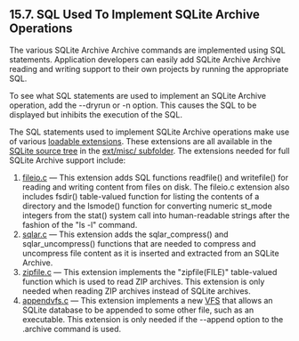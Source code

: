 ## 15\.7\.  SQL Used To Implement SQLite Archive Operations


The various SQLite Archive Archive commands are implemented using SQL statements.
Application developers can easily add SQLite Archive Archive reading and writing
support to their own projects by running the appropriate SQL.



To see what SQL statements are used to implement an SQLite Archive
operation, add the \-\-dryrun or \-n option. This causes the SQL to be
displayed but inhibits the execution of the SQL.



The SQL statements used to implement SQLite Archive operations make use of
various [loadable extensions](loadext.html). These extensions are all available in
the [SQLite source tree](https://sqlite.org/src) in the
[ext/misc/ subfolder](https://sqlite.org/src/file/ext/misc).
The extensions needed for full SQLite Archive support include:



1. [fileio.c](https://sqlite.org/src/file/ext/misc/fileio.c) —
This extension adds SQL functions readfile() and writefile() for
reading and writing content from files on disk. The fileio.c
extension also includes fsdir() table\-valued function for listing
the contents of a directory and the lsmode() function for converting
numeric st\_mode integers from the stat() system call into human\-readable
strings after the fashion of the "ls \-l" command.
2. [sqlar.c](https://sqlite.org/src/file/ext/misc/sqlar.c) —
This extension adds the sqlar\_compress() and sqlar\_uncompress()
functions that are needed to compress and uncompress file content
as it is inserted and extracted from an SQLite Archive.
3. [zipfile.c](zipfile.html) —
This extension implements the "zipfile(FILE)" table\-valued function
which is used to read ZIP archives. This extension is only needed
when reading ZIP archives instead of SQLite archives.
4. [appendvfs.c](https://sqlite.org/src/file/ext/misc/appendvfs.c) —
This extension implements a new [VFS](vfs.html) that allows an SQLite database
to be appended to some other file, such as an executable. This
extension is only needed if the \-\-append option to the .archive
command is used.



